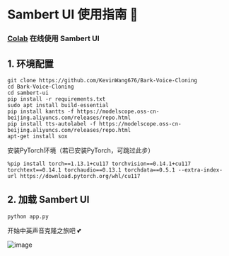 # Sambert UI 使用指南 📒
### [Colab](https://colab.research.google.com/github/KevinWang676/Bark-Voice-Cloning/blob/main/sambert-ui/Sambert_UI.ipynb) 在线使用 Sambert UI
## 1. 环境配置

```
git clone https://github.com/KevinWang676/Bark-Voice-Cloning
cd Bark-Voice-Cloning
cd sambert-ui
pip install -r requirements.txt
sudo apt install build-essential
pip install kantts -f https://modelscope.oss-cn-beijing.aliyuncs.com/releases/repo.html
pip install tts-autolabel -f https://modelscope.oss-cn-beijing.aliyuncs.com/releases/repo.html
apt-get install sox
```

安装PyTorch环境（若已安装PyTorch，可跳过此步）
```
%pip install torch==1.13.1+cu117 torchvision==0.14.1+cu117 torchtext==0.14.1 torchaudio==0.13.1 torchdata==0.5.1 --extra-index-url https://download.pytorch.org/whl/cu117
```

## 2. 加载 Sambert UI
```
python app.py
```

开始中英声音克隆之旅吧 💕

![image](https://github.com/KevinWang676/Bark-Voice-Cloning/assets/126712357/5b97ee5f-2595-46d9-97d2-d41984c583f5)
